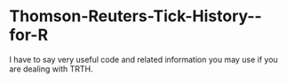 # Thomson-Reuters-Tick-History--for-R
I have to say very useful code and related information you may use if you are dealing with TRTH.

